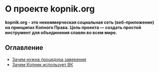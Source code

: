 # О проекте kopnik.org

**kopnik.org - это некоммерческая социальная сеть (веб-приложение) на принципах Копного Права. Цель проекта — создать простой инструмент для объединения славян во всем мире.**

## Оглавление

- [Зачем нужна процедура заверения](witness/readme.md)
- [Зачем Копник использует ВК](vk/readme.md)

[comment]: <> (- [Наши контакты]&#40;#Наши-контакты&#41;)

